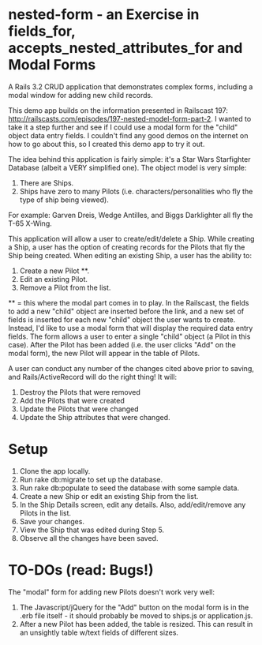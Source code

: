nested-form - an Exercise in fields_for, accepts_nested_attributes_for and Modal Forms
======================================================================================

A Rails 3.2 CRUD application that demonstrates complex forms, including a modal window for adding new child records.

This demo app builds on the information presented in Railscast 197:  http://railscasts.com/episodes/197-nested-model-form-part-2.
I wanted to take it a step further and see if I could use a modal form for the "child" object data entry fields.  I couldn't find any good demos on the internet on how to go about this, so I created this demo app to try it out.

The idea behind this application is fairly simple:  it's a Star Wars Starfighter Database (albeit a VERY simplified one).
The object model is very simple:

  1.  There are Ships.  
  2.  Ships have zero to many Pilots (i.e. characters/personalities who fly the type of ship being viewed).

  For example:  Garven Dreis, Wedge Antilles, and Biggs Darklighter all fly the T-65 X-Wing.

This application will allow a user to create/edit/delete a Ship.  While creating a Ship, a user has the option of creating 
records for the Pilots that fly the Ship being created.  When editing an existing Ship, a user has the ability to:

  1.  Create a new Pilot **.
  2.  Edit an existing Pilot.
  3.  Remove a Pilot from the list.

** = this where the modal part comes in to play. In the Railscast, the fields to add a new "child" object are inserted before the link, and a new set of fields is inserted for each new "child" object the user wants to create.  Instead, I'd like to use a modal form that will display the required data entry fields.  The form allows a user to enter a single "child" object (a Pilot in this case).  After the Pilot has been added (i.e. the user clicks "Add" on the modal form), the new Pilot will appear in the table of Pilots.

A user can conduct any number of the changes cited above prior to saving, and Rails/ActiveRecord will do the right thing!  It will:

  1.  Destroy the Pilots that were removed
  2.  Add the Pilots that were created
  3.  Update the Pilots that were changed
  4.  Update the Ship attributes that were changed.

Setup
=====
1.  Clone the app locally.
2.  Run rake db:migrate to set up the database.
3.  Run rake db:populate to seed the database with some sample data.
4.  Create a new Ship or edit an existing Ship from the list.
5.  In the Ship Details screen, edit any details.  Also, add/edit/remove any Pilots in the list.
6.  Save your changes.
7.  View the Ship that was edited during Step 5.
8.  Observe all the changes have been saved.

TO-DOs (read: Bugs!)
====================
The "modal" form for adding new Pilots doesn't work very well:

  1.  The Javascript/jQuery for the "Add" button on the modal form is in the .erb file itself - it should probably be moved to ships.js or application.js.
  2.  After a new Pilot has been added, the table is resized.  This can result in an unsightly table w/text fields of different sizes.
